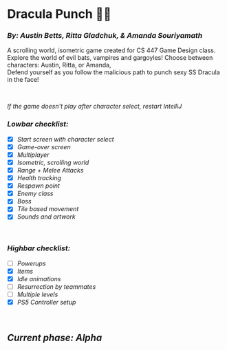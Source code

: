 # Dracula Punch 🧛👊
### *By: Austin Betts, Ritta Gladchuk, & Amanda Souriyamath*

A scrolling world, isometric game created for CS 447 Game Design class. <br />
Explore the world of evil bats, vampires and gargoyles! Choose between characters: Austin, Ritta, or Amanda, <br />
Defend yourself as you follow the malicious path to punch sexy SS Dracula in the face!

<br />

<em> If the game doesn't play after character select, restart IntelliJ <em />

### Lowbar checklist:
- [X] Start screen with character select
- [X] Game-over screen
- [X] Multiplayer
- [X] Isometric, scrolling world
- [X] Range + Melee Attacks
- [X] Health tracking
- [X] Respawn point
- [X] Enemy class
- [X] Boss
- [X] Tile based movement
- [X] Sounds and artwork

<br />

### Highbar checklist:
- [ ] Powerups
- [X] Items
- [X] Idle animations
- [ ] Resurrection by teammates
- [ ] Multiple levels
- [X] PS5 Controller setup

<br />

## Current phase: Alpha
